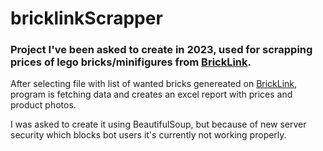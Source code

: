 # bricklinkScrapper
### Project I've been asked to create in 2023, used for scrapping prices of lego bricks/minifigures from [BrickLink](https://www.bricklink.com/v2/main.page).
After selecting file with list of wanted bricks genereated on [BrickLink](https://www.bricklink.com/v2/main.page), program is fetching data and creates an excel report with prices and product photos.

I was asked to create it using BeautifulSoup, but because of new server security which blocks bot users it's currently not working properly.
